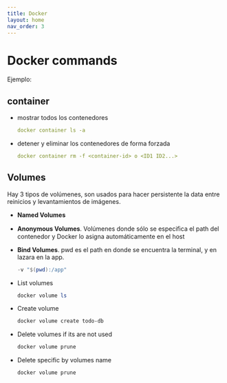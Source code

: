 ```yaml
---
title: Docker
layout: home
nav_order: 3
---
```



# Docker commands



Ejemplo:

## container

* mostrar todos los contenedores

    ```yml
    docker container ls -a
    ```
* detener y eliminar los contenedores de forma forzada

    ```yml
    docker container rm -f <container-id> o <ID1 ID2...> 
    ```

## Volumes

Hay 3 tipos de volúmenes, son usados para hacer persistente la data entre reinicios y levantamientos de imágenes.

* **Named Volumes**
* **Anonymous Volumes**. Volúmenes donde sólo se especiﬁca el path del contenedor y Docker lo asigna automáticamente en el host
* **Bind Volumes**. pwd es el path en donde se encuentra la terminal, y en lazara en la app.
  
    ```powershell
    -v "$(pwd):/app"
    ```

* List volumes
  
    ```powershell
    docker volume ls
    ```

* Create volume
  
    ```powershell
    docker volume create todo-db
    ```

* Delete volumes if its are not used
  
    ```powershell
    docker volume prune
    ```
* Delete specific by volumes name
  
    ```powershell
    docker volume prune
    ```

